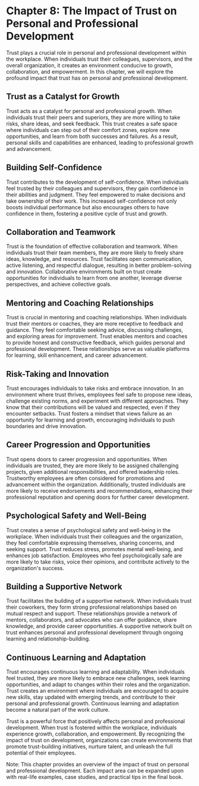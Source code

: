 Chapter 8: The Impact of Trust on Personal and Professional Development
=======================================================================

Trust plays a crucial role in personal and professional development within the workplace. When individuals trust their colleagues, supervisors, and the overall organization, it creates an environment conducive to growth, collaboration, and empowerment. In this chapter, we will explore the profound impact that trust has on personal and professional development.

Trust as a Catalyst for Growth
------------------------------

Trust acts as a catalyst for personal and professional growth. When individuals trust their peers and superiors, they are more willing to take risks, share ideas, and seek feedback. This trust creates a safe space where individuals can step out of their comfort zones, explore new opportunities, and learn from both successes and failures. As a result, personal skills and capabilities are enhanced, leading to professional growth and advancement.

Building Self-Confidence
------------------------

Trust contributes to the development of self-confidence. When individuals feel trusted by their colleagues and supervisors, they gain confidence in their abilities and judgment. They feel empowered to make decisions and take ownership of their work. This increased self-confidence not only boosts individual performance but also encourages others to have confidence in them, fostering a positive cycle of trust and growth.

Collaboration and Teamwork
--------------------------

Trust is the foundation of effective collaboration and teamwork. When individuals trust their team members, they are more likely to freely share ideas, knowledge, and resources. Trust facilitates open communication, active listening, and respectful dialogue, resulting in better problem-solving and innovation. Collaborative environments built on trust create opportunities for individuals to learn from one another, leverage diverse perspectives, and achieve collective goals.

Mentoring and Coaching Relationships
------------------------------------

Trust is crucial in mentoring and coaching relationships. When individuals trust their mentors or coaches, they are more receptive to feedback and guidance. They feel comfortable seeking advice, discussing challenges, and exploring areas for improvement. Trust enables mentors and coaches to provide honest and constructive feedback, which guides personal and professional development. These relationships serve as valuable platforms for learning, skill enhancement, and career advancement.

Risk-Taking and Innovation
--------------------------

Trust encourages individuals to take risks and embrace innovation. In an environment where trust thrives, employees feel safe to propose new ideas, challenge existing norms, and experiment with different approaches. They know that their contributions will be valued and respected, even if they encounter setbacks. Trust fosters a mindset that views failure as an opportunity for learning and growth, encouraging individuals to push boundaries and drive innovation.

Career Progression and Opportunities
------------------------------------

Trust opens doors to career progression and opportunities. When individuals are trusted, they are more likely to be assigned challenging projects, given additional responsibilities, and offered leadership roles. Trustworthy employees are often considered for promotions and advancement within the organization. Additionally, trusted individuals are more likely to receive endorsements and recommendations, enhancing their professional reputation and opening doors for further career development.

Psychological Safety and Well-Being
-----------------------------------

Trust creates a sense of psychological safety and well-being in the workplace. When individuals trust their colleagues and the organization, they feel comfortable expressing themselves, sharing concerns, and seeking support. Trust reduces stress, promotes mental well-being, and enhances job satisfaction. Employees who feel psychologically safe are more likely to take risks, voice their opinions, and contribute actively to the organization's success.

Building a Supportive Network
-----------------------------

Trust facilitates the building of a supportive network. When individuals trust their coworkers, they form strong professional relationships based on mutual respect and support. These relationships provide a network of mentors, collaborators, and advocates who can offer guidance, share knowledge, and provide career opportunities. A supportive network built on trust enhances personal and professional development through ongoing learning and relationship-building.

Continuous Learning and Adaptation
----------------------------------

Trust encourages continuous learning and adaptability. When individuals feel trusted, they are more likely to embrace new challenges, seek learning opportunities, and adapt to changes within their roles and the organization. Trust creates an environment where individuals are encouraged to acquire new skills, stay updated with emerging trends, and contribute to their personal and professional growth. Continuous learning and adaptation become a natural part of the work culture.

Trust is a powerful force that positively affects personal and professional development. When trust is fostered within the workplace, individuals experience growth, collaboration, and empowerment. By recognizing the impact of trust on development, organizations can create environments that promote trust-building initiatives, nurture talent, and unleash the full potential of their employees.

Note: This chapter provides an overview of the impact of trust on personal and professional development. Each impact area can be expanded upon with real-life examples, case studies, and practical tips in the final book.
